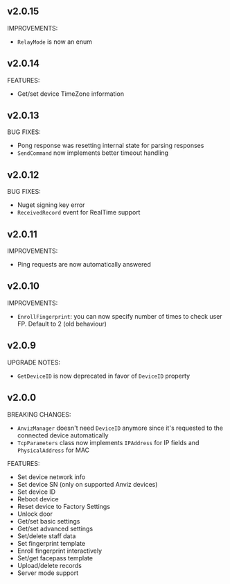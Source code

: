 ## v2.0.15
IMPROVEMENTS:
* `RelayMode` is now an enum

## v2.0.14
FEATURES:
* Get/set device TimeZone information

## v2.0.13
BUG FIXES:
* Pong response was resetting internal state for parsing responses
* `SendCommand` now implements better timeout handling

## v2.0.12
BUG FIXES:
* Nuget signing key error
* `ReceivedRecord` event for RealTime support

## v2.0.11
IMPROVEMENTS:
* Ping requests are now automatically answered

## v2.0.10
IMPROVEMENTS:
* `EnrollFingerprint`: you can now specify number of times to check user FP. Default to 2 (old behaviour)

## v2.0.9
UPGRADE NOTES:
* `GetDeviceID` is now deprecated in favor of `DeviceID` property

## v2.0.0
BREAKING CHANGES:

* `AnvizManager` doesn't need `DeviceID` anymore since it's requested to the connected device automatically
* `TcpParameters` class now implements `IPAddress` for IP fields and `PhysicalAddress` for MAC

FEATURES:

* Set device network info
* Set device SN (only on supported Anviz devices)
* Set device ID
* Reboot device
* Reset device to Factory Settings
* Unlock door
* Get/set basic settings
* Get/set advanced settings
* Set/delete staff data
* Set fingerprint template
* Enroll fingerprint interactively
* Set/get facepass template
* Upload/delete records
* Server mode support
